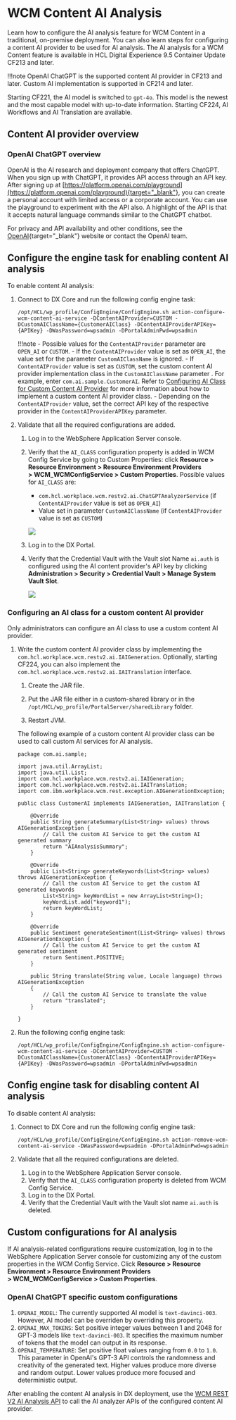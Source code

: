 # WCM Content AI Analysis

Learn how to configure the AI analysis feature for WCM Content in a traditional, on-premise deployment. You can also learn  steps for configuring a content AI provider to be used for AI analysis. The AI analysis for a WCM Content feature is available in HCL Digital Experience 9.5 Container Update CF213 and later.

!!!note
	OpenAI ChatGPT is the supported content AI provider in CF213 and later. Custom AI implementation is supported in CF214 and later.

Starting CF221, the AI model is switched to ```gpt-4o```. This model is the newest and the most capable model with up-to-date information.
Starting CF224, AI Workflows and AI Translation are available.

## Content AI provider overview

### OpenAI ChatGPT overview

OpenAI is the AI research and deployment company that offers ChatGPT. When you sign up with ChatGPT, it provides API access through an API key. After signing up at [https://platform.openai.com/playground](https://platform.openai.com/playground){target="_blank"}, you can create a personal account with limited access or a corporate account. You can use the playground to experiment with the API also. A highlight of the API is that it accepts natural language commands similar to the ChatGPT chatbot. 

For privacy and API availability and other conditions, see the [OpenAI](https://openai.com){target="_blank"} website or contact the OpenAI team.

## Configure the engine task for enabling content AI analysis

To enable content AI analysis:

1. Connect to DX Core and run the following config engine task:

    ```/opt/HCL/wp_profile/ConfigEngine/ConfigEngine.sh action-configure-wcm-content-ai-service -DContentAIProvider=CUSTOM -DCustomAIClassName={CustomerAIClass} -DContentAIProviderAPIKey={APIKey} -DWasPassword=wpsadmin -DPortalAdminPwd=wpsadmin```

    !!!note
        - Possible values for the ```ContentAIProvider``` parameter are ```OPEN_AI``` or ```CUSTOM```.
        - If the ```ContentAIProvider``` value is set as ```OPEN_AI```, the value set for the parameter ```CustomAIClassName``` is ignored.
        - If ```ContentAIProvider``` value is set as ```CUSTOM```, set the custom content AI provider implementation class in the ```CustomAIClassName``` parameter . For example, enter ```com.ai.sample.CustomerAI```. Refer to [Configuring AI Class for Custom Content AI Provider](./wcm_ai_analysis.md#configuring-an-ai-class-for-a-custom-content-ai-provider) for more information about how to implement a custom content AI provider class.
        - Depending on the ```ContentAIProvider``` value, set the correct API key of the respective provider in the ```ContentAIProviderAPIKey``` parameter.

2. Validate that all the required configurations are added.

    1. Log in to the WebSphere Application Server console.
    2. Verify that the ```AI_CLASS``` configuration property is added in WCM Config Service by going to Custom Properties: click **Resource > Resource Environment > Resource Environment Providers > WCM_WCMConfigService > Custom Properties**. Possible values for ```AI_CLASS``` are:
        - ```com.hcl.workplace.wcm.restv2.ai.ChatGPTAnalyzerService``` (if ```ContentAIProvider``` value is set as ```OPEN_AI```)
        - Value set in parameter ```CustomAIClassName``` (if ```ContentAIProvider``` value is set as ```CUSTOM```)

        ![](../wcm_env/_img/AI_Provider_Class.png)

    3. Log in to the DX Portal.
    4. Verify that the Credential Vault with the Vault slot Name  ```ai.auth``` is configured using the AI content provider's API key by clicking **Administration > Security > Credential Vault > Manage System Vault Slot**.

        ![](../wcm_env/_img/AI_Provider_APIKey_Vault.png)

### Configuring an AI class for a custom content AI provider

Only administrators can configure an AI class to use a custom content AI provider.

1. Write the custom content AI provider class by implementing the ```com.hcl.workplace.wcm.restv2.ai.IAIGeneration```. Optionally, starting CF224, you can also implement the ```com.hcl.workplace.wcm.restv2.ai.IAITranslation``` interface.

	1. Create the JAR file.

	2. Put the JAR file either in a custom-shared library or in the ```/opt/HCL/wp_profile/PortalServer/sharedLibrary``` folder.

	3. Restart JVM.

	The following example of a custom content AI provider class can be used to call custom AI services for AI analysis.

	```
	package com.ai.sample;

	import java.util.ArrayList;
	import java.util.List;
	import com.hcl.workplace.wcm.restv2.ai.IAIGeneration;
	import com.hcl.workplace.wcm.restv2.ai.IAITranslation;
	import com.ibm.workplace.wcm.rest.exception.AIGenerationException;

	public class CustomerAI implements IAIGeneration, IAITranslation {

		@Override
		public String generateSummary(List<String> values) throws AIGenerationException {
			// Call the custom AI Service to get the custom AI generated summary
			return "AIAnalysisSummary";
		}

		@Override
		public List<String> generateKeywords(List<String> values) throws AIGenerationException {
			// Call the custom AI Service to get the custom AI generated keywords
			List<String> keyWordList = new ArrayList<String>();
			keyWordList.add("keyword1");
			return keyWordList;
		}

		@Override
		public Sentiment generateSentiment(List<String> values) throws AIGenerationException {
			// Call the custom AI Service to get the custom AI generated sentiment
			return Sentiment.POSITIVE;
		}

		public String translate(String value, Locale language) throws AIGenerationException
		{
			// Call the custom AI Service to translate the value
			return "translated";
		}

	}
	```

2. Run the following config engine task:

	```/opt/HCL/wp_profile/ConfigEngine/ConfigEngine.sh action-configure-wcm-content-ai-service -DContentAIProvider=CUSTOM -DCustomAIClassName={CustomerAIClass} -DContentAIProviderAPIKey={APIKey} -DWasPassword=wpsadmin -DPortalAdminPwd=wpsadmin```

## Config engine task for disabling content AI analysis

To disable content AI analysis:

1. Connect to DX Core and run the following config engine task:

    ```/opt/HCL/wp_profile/ConfigEngine/ConfigEngine.sh action-remove-wcm-content-ai-service -DWasPassword=wpsadmin -DPortalAdminPwd=wpsadmin```

2. Validate that all the required configurations are deleted.

    1. Log in to the WebSphere Application Server console.
    2. Verify that the ```AI_CLASS``` configuration property is deleted from WCM Config Service.
    3. Log in to the DX Portal.
    4. Verify that the Credential Vault with the Vault slot name  ```ai.auth``` is deleted.


## Custom configurations for AI analysis

If AI analysis-related configurations require customization, log in to the WebSphere Application Server console for customizing any of the custom properties in the WCM Config Service. Click **Resource > Resource Environment > Resource Environment Providers > WCM_WCMConfigService > Custom Properties**.

### OpenAI ChatGPT specific custom configurations

1. ```OPENAI_MODEL```: The currently supported AI model is ```text-davinci-003```. However, AI model can be overriden by overriding this property.
2. ```OPENAI_MAX_TOKENS```: Set positive integer values between 1 and 2048 for GPT-3 models like ```text-davinci-003```. It specifies the maximum number of tokens that the model can output in its response.
3. ```OPENAI_TEMPERATURE```: Set positive float values ranging from ```0.0``` to ```1.0```. This parameter in OpenAI's GPT-3 API controls the randomness and creativity of the generated text. Higher values produce more diverse and random output. Lower values produce more focused and deterministic output.

After enabling the content AI analysis in DX deployment, use the [WCM REST V2 AI Analysis API](../../../../manage_content/wcm_development/wcm_rest_v2_ai_analysis/index.md) to call the AI analyzer APIs of the configured content AI provider.
